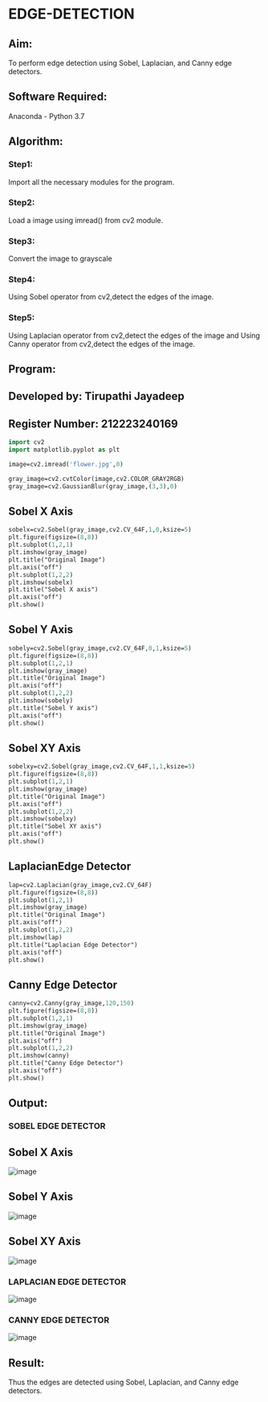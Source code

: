 # EDGE-DETECTION
## Aim:
To perform edge detection using Sobel, Laplacian, and Canny edge detectors.

## Software Required:
Anaconda - Python 3.7

## Algorithm:
### Step1:
Import all the necessary modules for the program.

### Step2:
Load a image using imread() from cv2 module.

### Step3:
Convert the image to grayscale

### Step4:
Using Sobel operator from cv2,detect the edges of the image.

### Step5:

Using Laplacian operator from cv2,detect the edges of the image and Using Canny operator from cv2,detect the edges of the image.
## Program:
## Developed by: Tirupathi Jayadeep
## Register Number: 212223240169

```p
import cv2
import matplotlib.pyplot as plt

image=cv2.imread('flower.jpg',0)
```
```p
gray_image=cv2.cvtColor(image,cv2.COLOR_GRAY2RGB)
gray_image=cv2.GaussianBlur(gray_image,(3,3),0)
```
## Sobel X Axis
```p
sobelx=cv2.Sobel(gray_image,cv2.CV_64F,1,0,ksize=5)
plt.figure(figsize=(8,8))
plt.subplot(1,2,1)
plt.imshow(gray_image)
plt.title("Original Image")
plt.axis("off")
plt.subplot(1,2,2)
plt.imshow(sobelx)
plt.title("Sobel X axis")
plt.axis("off")
plt.show()
```
## Sobel Y Axis
```p
sobely=cv2.Sobel(gray_image,cv2.CV_64F,0,1,ksize=5)
plt.figure(figsize=(8,8))
plt.subplot(1,2,1)
plt.imshow(gray_image)
plt.title("Original Image")
plt.axis("off")
plt.subplot(1,2,2)
plt.imshow(sobely)
plt.title("Sobel Y axis")
plt.axis("off")
plt.show()
```
## Sobel XY Axis
```p
sobelxy=cv2.Sobel(gray_image,cv2.CV_64F,1,1,ksize=5)
plt.figure(figsize=(8,8))
plt.subplot(1,2,1)
plt.imshow(gray_image)
plt.title("Original Image")
plt.axis("off")
plt.subplot(1,2,2)
plt.imshow(sobelxy)
plt.title("Sobel XY axis")
plt.axis("off")
plt.show()
```
## LaplacianEdge Detector
```p
lap=cv2.Laplacian(gray_image,cv2.CV_64F)
plt.figure(figsize=(8,8))
plt.subplot(1,2,1)
plt.imshow(gray_image)
plt.title("Original Image")
plt.axis("off")
plt.subplot(1,2,2)
plt.imshow(lap)
plt.title("Laplacian Edge Detector")
plt.axis("off")
plt.show()
```
## Canny Edge Detector
```p
canny=cv2.Canny(gray_image,120,150)
plt.figure(figsize=(8,8))
plt.subplot(1,2,1)
plt.imshow(gray_image)
plt.title("Original Image")
plt.axis("off")
plt.subplot(1,2,2)
plt.imshow(canny)
plt.title("Canny Edge Detector")
plt.axis("off")
plt.show()
```
## Output:
### SOBEL EDGE DETECTOR
## Sobel X Axis
![image](https://github.com/23004426/EDGE-DETECTION/assets/144979327/64589c6d-6eb8-4a27-a907-35bd34e9bed6)

## Sobel Y Axis
![image](https://github.com/23004426/EDGE-DETECTION/assets/144979327/98b8b499-73c4-416e-9eae-eaa570c2bba3)

## Sobel XY Axis
![image](https://github.com/23004426/EDGE-DETECTION/assets/144979327/d104cd92-1b7d-4a48-b716-1cc28806aab2)


### LAPLACIAN EDGE DETECTOR
![image](https://github.com/23004426/EDGE-DETECTION/assets/144979327/f74509a0-79d0-4734-8acb-51612fd39078)



### CANNY EDGE DETECTOR
![image](https://github.com/23004426/EDGE-DETECTION/assets/144979327/8aaaf1d5-cebf-4201-b0d2-ace9f724409c)


## Result:
Thus the edges are detected using Sobel, Laplacian, and Canny edge detectors.
